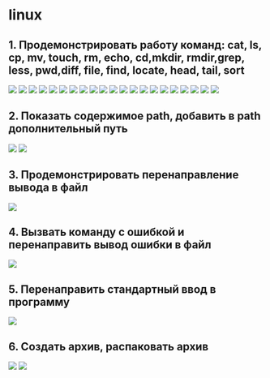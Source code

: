 # linux

<h2>1. Продемонстрировать работу команд: cat, ls, cp, mv, touch, rm, echo, cd,mkdir, rmdir,grep, less, pwd,diff, file, find, locate, head, tail, sort</h2>

<image src="https://raw.githubusercontent.com/DaHuel/linux/main/screens/1.jpg">
<image src="https://raw.githubusercontent.com/DaHuel/linux/main/screens/2.jpg">
<image src="https://raw.githubusercontent.com/DaHuel/linux/main/screens/3.jpg">
<image src="https://raw.githubusercontent.com/DaHuel/linux/main/screens/4.jpg">
<image src="https://raw.githubusercontent.com/DaHuel/linux/main/screens/5.jpg">
<image src="https://raw.githubusercontent.com/DaHuel/linux/main/screens/6.jpg">
<image src="https://raw.githubusercontent.com/DaHuel/linux/main/screens/7.jpg">
<image src="https://raw.githubusercontent.com/DaHuel/linux/main/screens/8.jpg">
<image src="https://raw.githubusercontent.com/DaHuel/linux/main/screens/9.jpg">
<image src="https://raw.githubusercontent.com/DaHuel/linux/main/screens/10.jpg">
<image src="https://raw.githubusercontent.com/DaHuel/linux/main/screens/11.jpg">
<image src="https://raw.githubusercontent.com/DaHuel/linux/main/screens/12.jpg">
<image src="https://raw.githubusercontent.com/DaHuel/linux/main/screens/13.jpg">
<image src="https://raw.githubusercontent.com/DaHuel/linux/main/screens/14.jpg">
<image src="https://raw.githubusercontent.com/DaHuel/linux/main/screens/15.jpg">
<image src="https://raw.githubusercontent.com/DaHuel/linux/main/screens/16.jpg">
<image src="https://raw.githubusercontent.com/DaHuel/linux/main/screens/17.jpg">
<image src="https://raw.githubusercontent.com/DaHuel/linux/main/screens/18.jpg">
<image src="https://raw.githubusercontent.com/DaHuel/linux/main/screens/19.jpg">
<image src="https://raw.githubusercontent.com/DaHuel/linux/main/screens/20.jpg">
<image src="https://raw.githubusercontent.com/DaHuel/linux/main/screens/21.jpg">
  
  
<h2>2. Показать содержимое path, добавить в path дополнительный путь </h2>
<image src="https://raw.githubusercontent.com/DaHuel/linux/main/screens/22.jpg">
<image src="https://raw.githubusercontent.com/DaHuel/linux/main/screens/23.jpg">
  
<h2>3. Продемонстрировать перенаправление вывода в файл</h2>
<image src="https://raw.githubusercontent.com/DaHuel/linux/main/screens/24.jpg">

<h2>4. Вызвать команду с ошибкой и перенаправить вывод ошибки в файл</h2>
<image src="https://raw.githubusercontent.com/DaHuel/linux/main/screens/25.jpg">

<h2>5. Перенаправить стандартный ввод в программу</h2>
<image src="https://raw.githubusercontent.com/DaHuel/linux/main/screens/26.jpg">
  
<h2>6. Создать архив, распаковать архив</h2>
<image src="https://raw.githubusercontent.com/DaHuel/linux/main/screens/27.jpg">
<image src="https://raw.githubusercontent.com/DaHuel/linux/main/screens/28.jpg">
